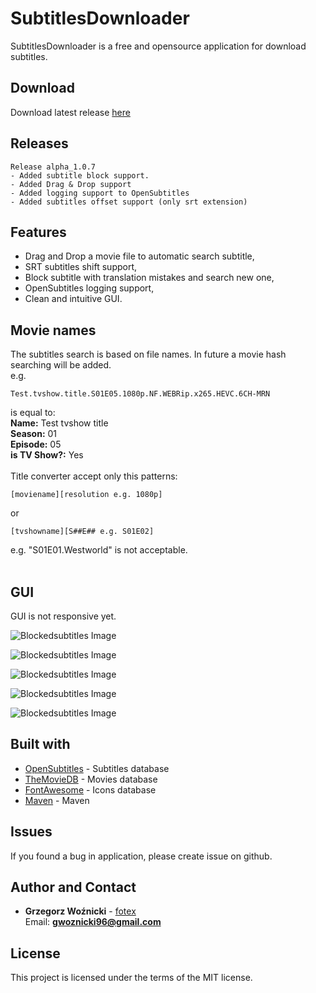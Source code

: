 # SubtitlesDownloader
SubtitlesDownloader is a free and opensource application for download subtitles.

## Download
Download latest release [here](https://github.com/fotex/SubtitlesDownloader/releases)


## Releases
```
Release alpha_1.0.7
- Added subtitle block support.
- Added Drag & Drop support
- Added logging support to OpenSubtitles
- Added subtitles offset support (only srt extension)
```

## Features 
- Drag and Drop a movie file to automatic search subtitle,
- SRT subtitles shift support,
- Block subtitle with translation mistakes and search new one,
- OpenSubtitles logging support,
- Clean and intuitive GUI.

## Movie names

The subtitles search is based on file names. In future a movie hash searching will be added.<br>
e.g.
```
Test.tvshow.title.S01E05.1080p.NF.WEBRip.x265.HEVC.6CH-MRN
```
is equal to: <br>
<b>Name:</b> Test tvshow title <br>
<b>Season:</b> 01 <br>
<b>Episode:</b> 05 <br>
<b>is TV Show?:</b> Yes <br>
<br>
Title converter accept only this patterns: 
```
[moviename][resolution e.g. 1080p]
```
or
```
[tvshowname][S##E## e.g. S01E02]
```
e.g. "S01E01.Westworld" is not acceptable.<br><br>

## GUI

GUI is not responsive yet.

![Blockedsubtitles Image](https://i.imgur.com/6tSAbTs.png)

![Blockedsubtitles Image](https://i.imgur.com/cCCQqon.png)

![Blockedsubtitles Image](https://i.imgur.com/32qVT8Z.png)

![Blockedsubtitles Image](https://i.imgur.com/nxA0hM4.png)

![Blockedsubtitles Image](https://i.imgur.com/SSUhMIo.png)

## Built with

* [OpenSubtitles](https://www.opensubtitles.org/) - Subtitles database
* [TheMovieDB](https://www.themoviedb.org/) - Movies database
* [FontAwesome](https://fontawesome.com) - Icons database
* [Maven](https://maven.com/) - Maven

## Issues
If you found a bug in application, please create issue on github.

## Author and Contact

* **Grzegorz Woźnicki** - [fotex](https://github.com/fotex) <br>
Email: <b>gwoznicki96@gmail.com</b>

## License

This project is licensed under the terms of the MIT license.
